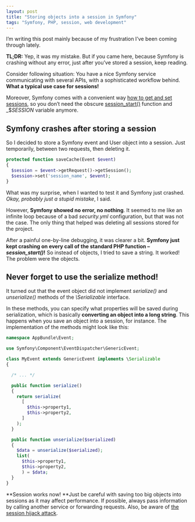 ```yaml
---
layout: post
title: "Storing objects into a session in Symfony"
tags: "Symfony, PHP, session, web development"
---
```


I’m writing this post mainly because of my frustration I’ve been coming through lately.

**TL;DR:** Yep, it was my mistake. But if you came here, because Symfony is crashing without any error, just after you’ve stored a session, keep reading.

Consider following situation: You have a nice Symfony service communicating with several APIs, with a sophisticated workflow behind. **What a typical use case for sessions!**

Moreover, Symfony comes with a convenient way [how to get and set sessions](https://symfony.com/doc/current/components/http_foundation/sessions.html), so you don’t need the obscure [session_start()](http://php.net/manual/en/function.session-start.php) function and _$_SESSION_ variable anymore.

## Symfony crashes after storing a session

So I decided to store a Symfony event and User object into a session. Just temporarily, between two requests, then deleting it.

```php
protected function saveCache(Event $event)
{
  $session = $event->getRequest()->getSession();
  $session->set('session_name', $event);
}
```

What was my surprise, when I wanted to test it and Symfony just crashed. _Okay, probably just a stupid mistake_, I said.

However, **Symfony showed no error, no nothing**. It seemed to me like an infinite loop because of a bad _security.yml_ configuration, but that was not the case. The only thing that helped was deleting all sessions stored for the project.

After a painful one-by-line debugging, it was clearer a bit. **Symfony just kept crashing on every call of the standard PHP function – _session_start()_!** So instead of objects, I tried to save a string. It worked! The problem were the objects.

## Never forget to use the serialize method!

It turned out that the event object did not implement _serialize()_ and _unserialize()_ methods of the _\Serializable_ interface.

In these methods, you can specify what properties will be saved during serialization, which is basically **converting an object into a long string**. This happens when you save an object into a session, for instance. The implementation of the methods might look like this:

```php
namespace AppBundle\Event;

use Symfony\Component\EventDispatcher\GenericEvent;

class MyEvent extends GenericEvent implements \Serializable
{

  /* ... */

  public function serialize()
  {
    return serialize(
      [
        $this->property1,
        $this->property2,
      ]
    );
  }

  public function unserialize($serialized)
  {
    $data = unserialize($serialized);
    list(
      $this->property1, 
      $this->property2,
      ) = $data;
  }
}
```

**Session works now! **Just be careful with saving too big objects into sessions as it may affect performance. If possible, always pass information by calling another service or forwarding requests. Also, be aware of [the session hijack attack](https://en.wikipedia.org/wiki/Session_hijacking).
